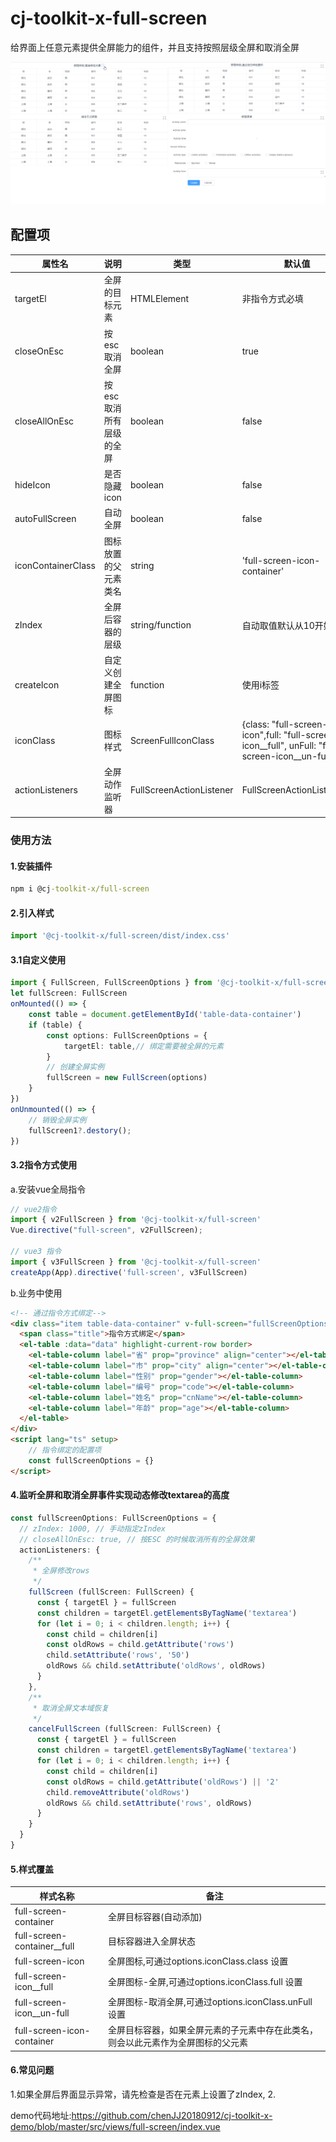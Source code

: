 # cj-toolkit-x-full-screen
给界面上任意元素提供全屏能力的组件，并且支持按照层级全屏和取消全屏

<img src="./demo.gif"/>

## 配置项

| 属性名 | 说明 | 类型 | 默认值                                                                                              | 
 |----| ---- |-----| ---- | 
| targetEl | 全屏的目标元素 | HTMLElement | 非指令方式必填                                                                                          | 
| closeOnEsc |按esc 取消全屏 | boolean | true                                                                                             | 
| closeAllOnEsc | 按esc 取消所有层级的全屏 | boolean | false                                                                                            | 
| hideIcon | 是否隐藏icon | boolean | false                                                                                            | 
| autoFullScreen | 自动全屏| boolean | false                                                                                            |
| iconContainerClass | 图标放置的父元素类名 | string | 'full-screen-icon-container'                                                                     | 
| zIndex | 全屏后容器的层级 | string/function | 自动取值默认从10开始                                                                                      | 
| createIcon | 自定义创建全屏图标| function | 使用i标签                                                                                            |
| iconClass | 图标样式| ScreenFullIconClass | {class: "full-screen-icon",full: "full-screen-icon__full", unFull: "full-screen-icon__un-full"}  |
| actionListeners | 全屏动作监听器| FullScreenActionListener| FullScreenActionListener[]                                                                       ||


### 使用方法
#### 1.安装插件
```cmd
npm i @cj-toolkit-x/full-screen
```
#### 2.引入样式
```typescript
import '@cj-toolkit-x/full-screen/dist/index.css'
```
#### 3.1自定义使用
```typescript
import { FullScreen, FullScreenOptions } from '@cj-toolkit-x/full-screen'
let fullScreen: FullScreen
onMounted(() => {
    const table = document.getElementById('table-data-container')
    if (table) {
        const options: FullScreenOptions = {
            targetEl: table,// 绑定需要被全屏的元素
        }
        // 创建全屏实例
        fullScreen = new FullScreen(options)
    }
})
onUnmounted(() => {
    // 销毁全屏实例
    fullScreen1?.destory();
})
```

#### 3.2指令方式使用
a.安装vue全局指令
```typescript
// vue2指令
import { v2FullScreen } from '@cj-toolkit-x/full-screen'
Vue.directive("full-screen", v2FullScreen);

// vue3 指令
import { v3FullScreen } from '@cj-toolkit-x/full-screen'
createApp(App).directive('full-screen', v3FullScreen)
```
b.业务中使用
```html
<!-- 通过指令方式绑定-->
<div class="item table-data-container" v-full-screen="fullScreenOptions">
  <span class="title">指令方式绑定</span>
  <el-table :data="data" highlight-current-row border>
    <el-table-column label="省" prop="province" align="center"></el-table-column>
    <el-table-column label="市" prop="city" align="center"></el-table-column>
    <el-table-column label="性别" prop="gender"></el-table-column>
    <el-table-column label="编号" prop="code"></el-table-column>
    <el-table-column label="姓名" prop="cnName"></el-table-column>
    <el-table-column label="年龄" prop="age"></el-table-column>
  </el-table>
</div>
<script lang="ts" setup>
    // 指令绑定的配置项
    const fullScreenOptions = {}
</script>
```

#### 4.监听全屏和取消全屏事件实现动态修改textarea的高度
```typescript
const fullScreenOptions: FullScreenOptions = {
  // zIndex: 1000, // 手动指定zIndex
  // closeAllOnEsc: true, // 按ESC 的时候取消所有的全屏效果
  actionListeners: {
    /**
     * 全屏修改rows
     */
    fullScreen (fullScreen: FullScreen) {
      const { targetEl } = fullScreen
      const children = targetEl.getElementsByTagName('textarea')
      for (let i = 0; i < children.length; i++) {
        const child = children[i]
        const oldRows = child.getAttribute('rows')
        child.setAttribute('rows', '50')
        oldRows && child.setAttribute('oldRows', oldRows)
      }
    },
    /**
     * 取消全屏文本域恢复
     */
    cancelFullScreen (fullScreen: FullScreen) {
      const { targetEl } = fullScreen
      const children = targetEl.getElementsByTagName('textarea')
      for (let i = 0; i < children.length; i++) {
        const child = children[i]
        const oldRows = child.getAttribute('oldRows') || '2'
        child.removeAttribute('oldRows')
        oldRows && child.setAttribute('rows', oldRows)
      }
    }
  }
}
```
#### 5.样式覆盖
| 样式名称                         | 备注                                       |
|------------------------------|------------------------------------------|
| full-screen-container        | 全屏目标容器(自动添加)                             |
| full-screen-container__full  | 目标容器进入全屏状态                               |
| full-screen-icon             | 全屏图标,可通过options.iconClass.class 设置       |
| full-screen-icon__full       | 全屏图标-全屏,可通过options.iconClass.full 设置     |
| full-screen-icon__un-full    | 全屏图标-取消全屏,可通过options.iconClass.unFull 设置 |
| full-screen-icon-container   | 全屏目标容器，如果全屏元素的子元素中存在此类名，则会以此元素作为全屏图标的父元素 |

#### 6.常见问题
1.如果全屏后界面显示异常，请先检查是否在元素上设置了zIndex,
2.

demo代码地址:https://github.com/chenJJ20180912/cj-toolkit-x-demo/blob/master/src/views/full-screen/index.vue
